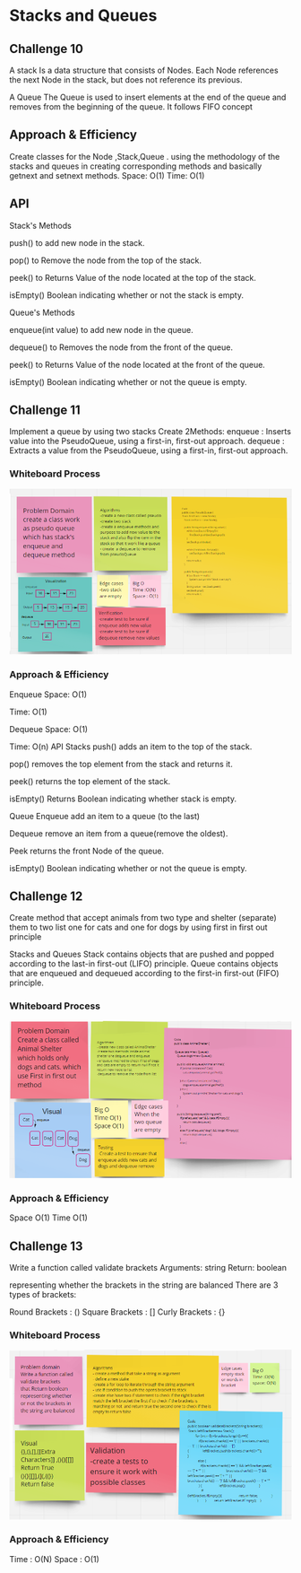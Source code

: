 # Stacks and Queues
## Challenge 10
 A stack
Is a data structure that consists of Nodes. Each Node references the next Node in the stack, but does not reference its previous.

A Queue
The Queue is used to insert elements at the end of the queue and removes from the beginning of the queue. It follows FIFO concept

## Approach & Efficiency
Create classes for the Node ,Stack,Queue .
using the methodology of the stacks and queues in creating corresponding methods and basically getnext and setnext methods.
Space: O(1)
Time: O(1)
## API
Stack's Methods

push() to add new node in the stack.

pop() to Remove the node from the top of the stack.

peek() to Returns Value of the node located at the top of the stack.

isEmpty() Boolean indicating whether or not the stack is empty.

Queue's Methods

enqueue(int value) to add new node in the queue.

dequeue() to Removes the node from the front of the queue.

peek() to Returns Value of the node located at the front of the queue.

isEmpty() Boolean indicating whether or not the queue is empty.

## Challenge 11
Implement a queue by using two stacks Create 2Methods: enqueue : Inserts value into the PseudoQueue, using a first-in, first-out approach. dequeue : Extracts a value from the PseudoQueue, using a first-in, first-out approach.

### Whiteboard Process

![](codechallenge11.png)

### Approach & Efficiency

Enqueue Space: O(1)

Time: O(1)

Dequeue Space: O(1)

Time: O(n) API Stacks push() adds an item to the top of the stack.

pop() removes the top element from the stack and returns it.

peek() returns the top element of the stack.

isEmpty() Returns Boolean indicating whether stack is empty.

Queue Enqueue add an item to a queue (to the last)

Dequeue remove an item from a queue(remove the oldest).

Peek returns the front Node of the queue.

isEmpty() Boolean indicating whether or not the queue is empty.

## Challenge 12
Create method that accept animals from two type and shelter (separate) them to two list one for cats and one for dogs by using first in first out principle

Stacks and Queues Stack contains objects that are pushed and popped according to the last-in first-out (LIFO) principle. Queue contains objects that are enqueued and dequeued according to the first-in first-out (FIFO) principle.

### Whiteboard Process

![](codeChallenge12.png)

### Approach & Efficiency
Space O(1) Time O(1)


## Challenge 13
Write a function called validate brackets Arguments: string Return: boolean

representing whether the brackets in the string are balanced There are 3 types of brackets:

Round Brackets : () Square Brackets : [] Curly Brackets : {}

### Whiteboard Process

![](codeChallenge13.png)

### Approach & Efficiency
Time : O(N) Space : O(1)